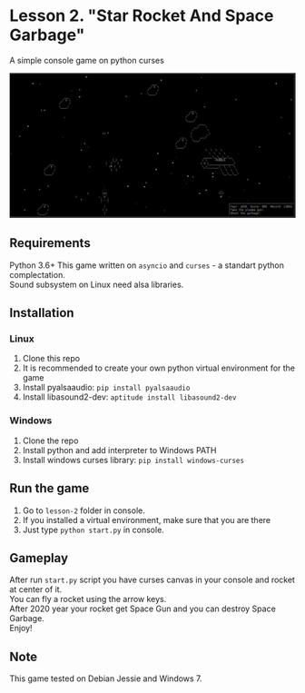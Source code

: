# Lesson 2. "Star Rocket And Space Garbage"
A simple console game on python curses

 ![Game Screenshot](screenshot.png)

## Requirements
Python 3.6+
This game written on `asyncio` and `curses` - a standart python complectation.  
Sound subsystem on Linux need alsa libraries.  


## Installation
### Linux
1. Clone this repo
2. It is recommended to create your own python virtual environment for the game
3. Install pyalsaaudio: `pip install pyalsaaudio`
4. Install libasound2-dev: `aptitude install libasound2-dev`

### Windows
1. Clone the repo
2. Install python and add interpreter to Windows PATH
3. Install windows curses library: `pip install windows-curses`


## Run the game
1. Go to `lesson-2` folder in console.
2. If you installed a virtual environment, make sure that you are there
3. Just type `python start.py` in console.


## Gameplay
After run `start.py` script you have curses canvas in your console and rocket at center of it.  
You can fly a rocket using the arrow keys.  
After 2020 year your rocket get Space Gun and you can destroy Space Garbage.  
Enjoy!


## Note
This game tested on Debian Jessie and Windows 7.  
